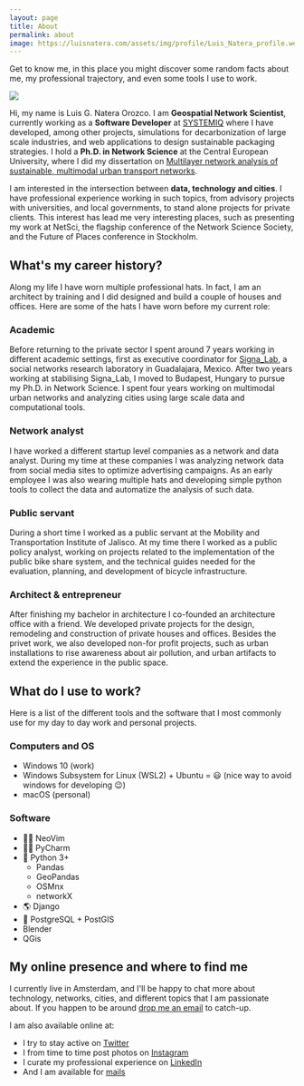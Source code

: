 ```yaml
---
layout: page
title: About
permalink: about
image: https://luisnatera.com/assets/img/profile/Luis_Natera_profile.webp
---
```


Get to know me, in this place you might discover some random facts about me, my professional trajectory, and even some tools I use to work.

![]({{site.imgsurl}}profile/Luis_Natera_profile.webp)

Hi, my name is Luis G. Natera Orozco. I am **Geospatial Network Scientist**, currently working as a **Software Developer** at [SYSTEMIQ](https://systemiq.earth) where I have developed, among other projects, simulations for decarbonization of large scale industries, and web applications to design sustainable packaging  strategies. I hold a **Ph.D. in Network Science** at the Central European University, where I did my dissertation on [Multilayer network analysis of sustainable, multimodal urban transport networks](http://www.etd.ceu.edu/2022/natera_luis.pdf).

I am interested in the intersection between **data, technology and cities**. I have professional experience working in such topics, from advisory projects with universities, and local governments, to stand alone projects for private clients. This interest has lead me very interesting places, such as presenting my work at NetSci, the flagship conference of the Network Science Society, and the Future of Places conference in Stockholm.

## What's my career history?

Along my life I have worn multiple professional hats. In fact, I am an architect by training and I did designed and build a couple of houses and offices. Here are some of the hats I have worn before my current role:

### Academic

Before returning to the private sector I spent around 7 years working in different academic settings, first as executive coordinator for [Signa_Lab](https://signalab.mx/), a social networks research laboratory in Guadalajara, Mexico. After two years working at stabilising Signa_Lab, I moved to Budapest, Hungary to pursue my Ph.D. in Network Science. I spent four years working on multimodal urban networks and analyzing cities using large scale data and computational tools.

### Network analyst

I have worked a different startup level companies as a network and data analyst. During my time at these companies I was analyzing network data from social media sites to optimize advertising campaigns. As an early employee I was also wearing multiple hats and developing simple python tools to collect the data and automatize the analysis of such data.

### Public servant

During a short time I worked as a public servant at the Mobility and Transportation Institute of Jalisco. At my time there I worked as a public policy analyst, working on projects related to the implementation of the public bike share system, and the technical guides needed for the evaluation, planning, and development of bicycle infrastructure.

### Architect & entrepreneur

After finishing my bachelor in architecture I co-founded an architecture office with a friend. We developed private projects for the design, remodeling and construction of private houses and offices. Besides the privet work, we also developed non-for profit projects, such as urban installations to rise awareness about air pollution, and urban artifacts to extend the experience in the public space.

## What do I use to work?

Here is a list of the different tools and the software that I most commonly use for my day to day work and personal projects.

### Computers and OS

- Windows 10 (work)
- Windows Subsystem for Linux (WSL2) + Ubuntu = 😃 (nice way to avoid windows for developing 😉)
- macOS (personal)

### Software

- 👨‍💻 NeoVim
- 👨‍💻 PyCharm
- 🐍 Python 3+
	- Pandas
	- GeoPandas
	- OSMnx
	- networkX
- 🌎 Django
- 💾 PostgreSQL + PostGIS
- Blender
- QGis

## My online presence and where to find me

I currently live in Amsterdam, and I'll be happy to chat more about technology, networks, cities, and different topics that I am passionate about. If you happen to be around [drop me an email](mailto:natera@hey.com) to catch-up. 

I am also available online at:

- I try to stay active on [Twitter](https://twitter.com/natera)
- I from time to time post photos on [Instagram](https://instagram.com/natera)
- I curate my professional experience on [LinkedIn](https://www.linkedin.com/in/natera/)
- And I am available for [mails](mailto:natera@hey.com)
